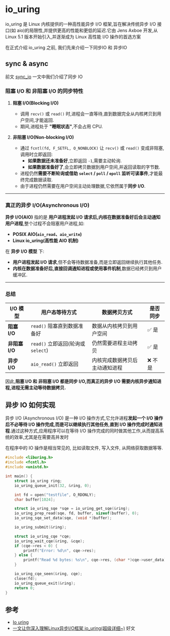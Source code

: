 
# io_uring

io_uring 是 Linux 内核提供的一种高性能异步 I/O 框架,旨在解决传统异步 I/O 接口(如 aio)的局限性,并提供更高的性能和更低的延迟.它由 Jens Axboe 开发,从 Linux 5.1 版本开始引入,并逐渐成为 Linux 高性能 I/O 操作的首选方案

在正式介绍 io_uring 之前, 我们先来介绍一下同步IO 和 异步IO

## sync & async

前文 [sync_io](./sync_io.md) 一文中我们介绍了同步 IO 

### **阻塞 I/O 和 非阻塞 I/O 的同步特性**
1. **阻塞 I/O(Blocking I/O)**
   - 调用 `recv()` 或 `read()` 时,进程会一直等待,直到数据完全从内核拷贝到用户空间,才能返回.
   - 期间,进程处于 **"睡眠状态"**,不会占用 CPU.

2. **非阻塞 I/O(Non-blocking I/O)**
   - 通过 `fcntl(fd, F_SETFL, O_NONBLOCK)` 让 `recv()` 或 `read()` 变成非阻塞,调用时立即返回:
     - **如果数据还未准备好**,立即返回 `-1`,需要主动轮询.
     - **如果数据准备好了**,会立即拷贝数据到用户空间,并返回读取的字节数.
   - 进程仍然**需要不断轮询或借助 `select` / `poll` / `epoll` 监听可读事件**,才能最终完成数据读取.
   - 由于进程仍然需要在用户空间主动处理数据,它依然属于**同步 I/O**.

---

### **真正的异步 I/O(Asynchronous I/O)**
**异步 I/O(AIO)** 指的是 **用户进程发起 I/O 请求后,内核在数据准备好后会主动通知用户进程**,整个过程不会阻塞用户进程,如:
- **POSIX AIO(`aio_read`、`aio_write`)**
- **Linux io_uring(高性能 AIO 机制)**

在 **异步 I/O 模型** 下:
- **用户进程发起 I/O 请求**,但不会等待数据准备,而是立即返回继续执行其他任务.
- **内核在数据准备好后,直接回调通知进程或使用事件机制**,数据已经拷贝到用户缓冲区.

---

### **总结**
| I/O 模型  | 用户态等待方式 | 数据拷贝方式 | 是否同步 |
|-----------|-------------|-------------|----------|
| **阻塞 I/O** | `read()` 阻塞直到数据准备好 | 数据从内核拷贝到用户空间 | ✅ 是 |
| **非阻塞 I/O** | `read()` 立即返回(轮询或 `select`) | 仍然需要进程主动拷贝 | ✅ 是 |
| **异步 I/O** | `aio_read()` 立即返回 | 内核完成数据拷贝后主动通知进程 | ❌ 不是 |

因此,**阻塞 I/O 和 非阻塞 I/O 都是同步 I/O,而真正的异步 I/O 需要内核异步通知进程,进程无需主动等待数据拷贝.**

## 异步 IO 如何实现

异步 I/O (Asynchronous I/O) 是一种 I/O 操作方式,它允许进程**发起一个 I/O 操作后不必等待 I/O 操作完成,而是可以继续执行其他任务,直到 I/O 操作完成时通知进程**.通过这种方式,应用程序可以在等待 I/O 操作完成的同时做其他工作,从而提高系统的效率,尤其是在需要高并发时

在程序中的 IO 操作是相当常见的, 比如读取文件, 写入文件, 从网络获取数据等等. 

```c
#include <liburing.h>
#include <fcntl.h>
#include <unistd.h>

int main() {
    struct io_uring ring;
    io_uring_queue_init(32, &ring, 0);

    int fd = open("testfile", O_RDONLY);
    char buffer[1024];

    struct io_uring_sqe *sqe = io_uring_get_sqe(&ring);
    io_uring_prep_read(sqe, fd, buffer, sizeof(buffer), 0);
    io_uring_sqe_set_data(sqe, (void *)buffer);

    io_uring_submit(&ring);

    struct io_uring_cqe *cqe;
    io_uring_wait_cqe(&ring, &cqe);
    if (cqe->res < 0) {
        printf("Error: %d\n", cqe->res);
    } else {
        printf("Read %d bytes: %s\n", cqe->res, (char *)cqe->user_data);
    }

    io_uring_cqe_seen(&ring, cqe);
    close(fd);
    io_uring_queue_exit(&ring);
    return 0;
}
```

## 参考

- [Io uring](https://en.wikipedia.org/wiki/Io_uring)
- [一文让你深入理解Linux异步I/O框架 io_uring(超级详细~)](https://zhuanlan.zhihu.com/p/495766701) 好文